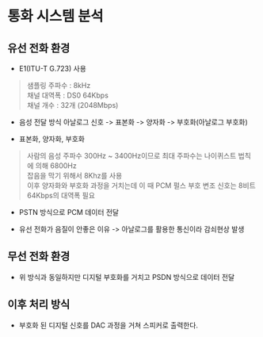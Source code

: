 # 통화 시스템 분석
## 유선 전화 환경
- E1(ITU-T G.723) 사용
> 샘플링 주파수 : 8kHz
> <br>채널 대역폭 : DS0 64Kbps
> <br>채널 개수 : 32개 (2048Mbps)

- 음성 전달 방식
아날로그 신호 -> 표본화 -> 양자화 -> 부호화(아날로그 부호화)

- 표본화, 양자화, 부호화
> 사람의 음성 주파수 300Hz ~ 3400Hz이므로 최대 주파수는 나이퀴스트 법칙에 의해 6800Hz
><br>잡음을 막기 위해서 8Khz를 사용
><br>이후 양자화와 부호화 과정을 거치는데 이 때 PCM 펄스 부호 변조 신호는 8비트
><br>64Kbps의 대역폭 필요

- PSTN 방식으로 PCM 데이터 전달

- 유선 전화가 음질이 안좋은 이유 -> 아날로그를 활용한 통신이라 감쇠현상 발생

## 무선 전화 환경
- 위 방식과 동일하지만 디지털 부호화를 거치고 PSDN 방식으로 데이터 전달

## 이후 처리 방식
- 부호화 된 디지털 신호를 DAC 과정을 거쳐 스피커로 출력한다.